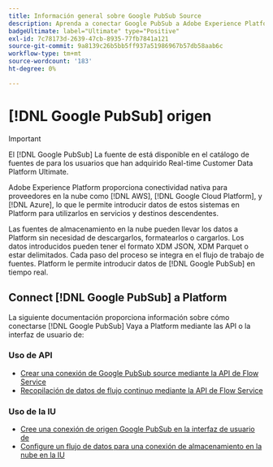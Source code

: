 ```yaml
---
title: Información general sobre Google PubSub Source
description: Aprenda a conectar Google PubSub a Adobe Experience Platform mediante API o la interfaz de usuario.
badgeUltimate: label="Ultimate" type="Positive"
exl-id: 7c78173d-2639-47cb-8935-77fb7841a121
source-git-commit: 9a8139c26b5bb5ff937a51986967b57db58aab6c
workflow-type: tm+mt
source-wordcount: '183'
ht-degree: 0%

---
```


# [!DNL Google PubSub] origen

>[!IMPORTANT]
>
>El [!DNL Google PubSub] La fuente de está disponible en el catálogo de fuentes de para los usuarios que han adquirido Real-time Customer Data Platform Ultimate.

Adobe Experience Platform proporciona conectividad nativa para proveedores en la nube como [!DNL AWS], [!DNL Google Cloud Platform], y [!DNL Azure], lo que le permite introducir datos de estos sistemas en Platform para utilizarlos en servicios y destinos descendentes.

Las fuentes de almacenamiento en la nube pueden llevar los datos a Platform sin necesidad de descargarlos, formatearlos o cargarlos. Los datos introducidos pueden tener el formato XDM JSON, XDM Parquet o estar delimitados. Cada paso del proceso se integra en el flujo de trabajo de fuentes. Platform le permite introducir datos de [!DNL Google PubSub] en tiempo real.

## Connect [!DNL Google PubSub] a Platform

La siguiente documentación proporciona información sobre cómo conectarse [!DNL Google PubSub] Vaya a Platform mediante las API o la interfaz de usuario de:

### Uso de API

- [Crear una conexión de Google PubSub source mediante la API de Flow Service](../../tutorials/api/create/cloud-storage/google-pubsub.md)
- [Recopilación de datos de flujo continuo mediante la API de Flow Service](../../tutorials/api/collect/streaming.md)

### Uso de la IU

- [Cree una conexión de origen Google PubSub en la interfaz de usuario de](../../tutorials/ui/create/cloud-storage/google-pubsub.md)
- [Configure un flujo de datos para una conexión de almacenamiento en la nube en la IU](../../tutorials/ui/dataflow/streaming/cloud-storage-streaming.md)

